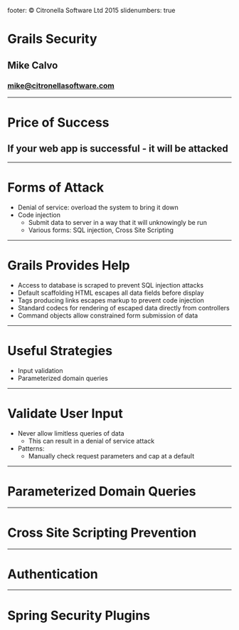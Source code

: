 footer: © Citronella Software Ltd 2015
slidenumbers: true

# Grails Security
## Mike Calvo
### mike@citronellasoftware.com

---
# Price of Success
## If your web app is successful - it will be attacked

---
# Forms of Attack
- Denial of service: overload the system to bring it down
- Code injection
  - Submit data to server in a way that it will unknowingly be run
  - Various forms: SQL injection, Cross Site Scripting

---
# Grails Provides Help
- Access to database is scraped to prevent SQL injection attacks
- Default scaffolding HTML escapes all data fields before display
- Tags producing links escapes markup to prevent code injection
- Standard codecs for rendering of escaped data directly from controllers
- Command objects allow constrained form submission of data

---
# Useful Strategies
- Input validation
- Parameterized domain queries
---
# Validate User Input
- Never allow limitless queries of data
  - This can result in a denial of service attack
- Patterns:
  - Manually check request parameters and cap at a default

---
# Parameterized Domain Queries

___
# Cross Site Scripting Prevention

---
# Authentication

---
# Spring Security Plugins
